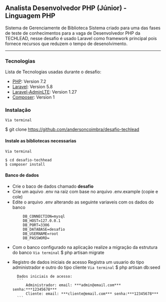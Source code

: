 ##  Analista Desenvolvedor PHP (Júnior) - Linguagem PHP
Sistema de Gerenciamente de Biblioteca
Sistema criado para  uma das fases de teste de conhecimentos para a vaga de Desenvolvedor PHP da TECHLEAD, nesse desafio é usado Laravel como framework principal pois fornece recursos que reduzem o tempo de desenolvimento.
***

### Tecnologias
Lista de Tecnologias usadas durante o desafio:
* [PHP](https://php.com/): Version 7.2
* [Laravel](https://laravel.com/): Version 5.8
* [Laravel-AdminLTE](https://adminlte.io/): Version 1.27
* [Composer](composer.io): Version 1

### Instalação 
```Via terminal```

$ git clone https://github.com/andersoncoimbra/desafio-techlead

#### Instale as bibliotecas necessarias 
```Via terminal```
```
$ cd desafio-techhead
$ composer install 
```

#### Banco de dados 

* Crie o baco de dados chamado **desafio**
* Crie um aquivo .env na raiz com base no arquivo .env.example (copie e cole)
* Edite o arquivo .env alterando as seguinte variaveis com os dados do banco

````TXT
        DB_CONNECTION=mysql
        DB_HOST=127.0.0.1
        DB_PORT=3306
        DB_DATABASE=desafio
        DB_USERNAME=root
        DB_PASSWORD=
````
* Com o banco configurado na aplicação realize a migração da estrutura do banco 
    ```Via terminal```
        $ php artisan migrate
* Registro de dados iniciais de acesso
        Registra um usuario do tipo administrador e outro do tipo cliente 
        ```Via terminal```
            $ php artisan db:seed
            
        Dados iniciais de acesso: 
        ```
            Administrador: email: ***admin@email.com*** senha:***12345678***
            Cliente: email: ***cliente@email.com*** senha:***12345678***
        ```


